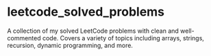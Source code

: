 # leetcode_solved_problems
A collection of my solved LeetCode problems with clean and well-commented code.  Covers a variety of topics including arrays, strings, recursion, dynamic programming, and more.
